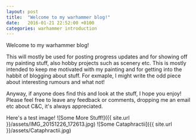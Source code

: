 ```yaml
---
layout: post
title:  "Welcome to my warhammer blog!"
date:   2016-01-21 22:52:00 +0100
categories: warhammer introduction
---
```


Welcome to my warhammer blog!

This will mostly be used for posting progress updates and for showing off my painting stuff, also hobby projects such as scenery etc. This is mostly intended to keep me motivated with my painting and for getting into the habbit of blogging about stuff. For exmaple, I might write the odd piece about interesting rumours and what not!

Anyway, if anyone does find this and look at the stuff, I hope you enjoy! Please feel free to leave any feedback or comments, dropping me an email etc about C&C, it's always appreciated.


Here's a test image! 
![Some More Stuff!]({{ site.url }}/assets/IMG_20151226_172613.jpg)
![Some Cataphractii]({{ site.url }}/assets/Cataphractii.jpg)
